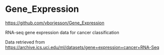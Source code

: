 # Gene_Expression

https://github.com/vborjesson/Gene_Expression

RNA-seq gene expression data for cancer classification

Data retrieved from https://archive.ics.uci.edu/ml/datasets/gene+expression+cancer+RNA-Seq
